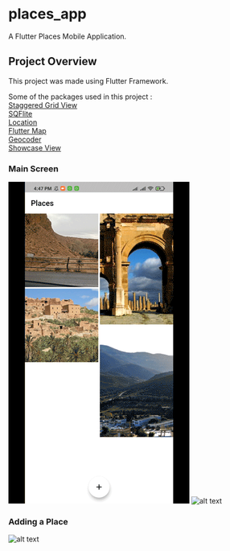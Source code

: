# places_app

A Flutter Places Mobile Application.

## Project Overview

This project was made using Flutter Framework.

Some of the packages used in this project :<br/>
[Staggered Grid View](https://pub.dev/packages/flutter_staggered_grid_view)<br/>
[SQFlite](https://pub.dev/packages/sqflite)<br/>
[Location](https://pub.dev/packages/location)<br/>
[Flutter Map](https://pub.dev/packages/flutter_map)<br/>
[Geocoder](https://pub.dev/packages/geocoder)<br/>
[Showcase View](https://pub.dev/packages/showcaseview)

### Main Screen
![alt text](https://github.com/mehdaouisaleh/places_app/blob/master/screenshots/Main.gif)
![alt text](https://github.com/mehdaouisaleh/places_app/blob/master/screenshots/Main2.gif)

### Adding a Place
![alt text](https://github.com/mehdaouisaleh/places_app/blob/master/screenshots/Adding.gif)

